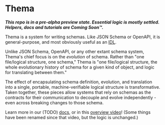 # Thema

**_This repo is in a pre-alpha preview state. Essential logic is mostly settled. Helpers, docs and tutorials are Coming Soon™._**

Thema is a system for writing schemas. Like JSON Schema or OpenAPI, it is general-purpose, and most obviously useful as an [IDL](https://en.wikipedia.org/wiki/Interface_description_language).

Unlike JSON Schema, OpenAPI, or any other extant schema system, Thema's chief focus is on the _evolution_ of schema. Rather than "one file/logical structure, one schema," Thema is "one file/logical structure, the whole evolutionary history of schema for a given kind of object, and logic for translating between them."

The effect of encapsulating schema definition, evolution, and translation into a single, portable, machine-verifiable logical structure is transformative. Taken together, these pieces allow systems that rely on schemas as the contracts for their communication to decouple and evolve independently - even across breaking changes to those schema.

Learn more in our (TODO) [docs](TODO), or in this [overview video](https://www.youtube.com/watch?v=PpoS_ThntEM)! (Some things have been renamed since that video, but the logic is unchanged.)
